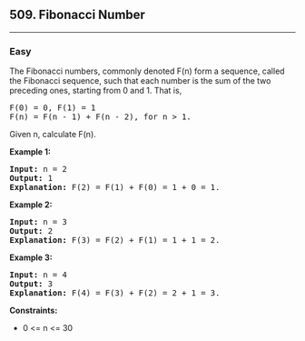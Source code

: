 <h2>509. Fibonacci Number</h2><hr>
<h3>Easy</h3>
<div>
<p>The Fibonacci numbers, commonly denoted F(n) form a sequence, called the Fibonacci sequence, such that each number is the sum of the two preceding ones, starting from 0 and 1. That is,
<pre>
F(0) = 0, F(1) = 1
F(n) = F(n - 1) + F(n - 2), for n > 1.
</pre>Given n, calculate F(n).</p>

<p><b>Example 1: </b></p>

<pre><strong>Input:</strong> n = 2
<strong>Output:</strong> 1
<strong>Explanation:</strong> F(2) = F(1) + F(0) = 1 + 0 = 1.
</pre>

<p><b>Example 2: </b></p>

<pre><strong>Input:</strong> n = 3
<strong>Output:</strong> 2
<strong>Explanation:</strong> F(3) = F(2) + F(1) = 1 + 1 = 2.
</pre>

<p><b>Example 3: </b></p>

<pre><strong>Input:</strong> n = 4
<strong>Output:</strong> 3
<strong>Explanation:</strong> F(4) = F(3) + F(2) = 2 + 1 = 3.
</pre>

<p><b>Constraints:</b></p>
<ul> 
   <li>0 <= n <= 30</li>
</ul>
</div>
